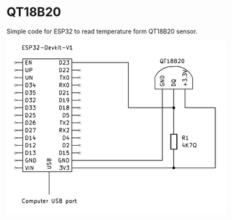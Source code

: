 # QT18B20
Simple code for ESP32 to read temperature form QT18B20 sensor.

![Circuit](https://github.com/PaweuQ/ESP32-puzzles/raw/main/sensors/7_QT18B20_temperature_sensor/circuit.png)
